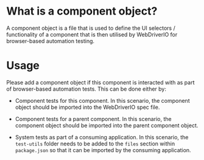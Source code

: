 # What is a component object?
A component object is a file that is used to define the UI selectors / functionality of a component that is then utilised by WebDriverIO for browser-based automation testing.

# Usage
Please add a component object if this component is interacted with as part of browser-based automation tests. This can be done either by:
- Component tests for this component.
In this scenario, the component object should be imported into the WebDriverIO spec file.

- Component tests for a parent component.
In this scenario, the component object should be imported into the parent component object.

- System tests as part of a consuming application.
In this scenario, the `test-utils` folder needs to be added to the `files` section within `package.json` so that it can be imported by the consuming application.